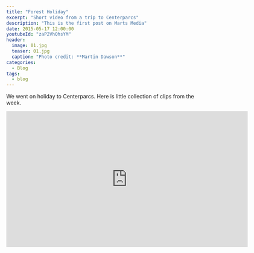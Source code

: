 ```yaml
---
title: "Forest Holiday"
excerpt: "Short video from a trip to Centerparcs"
description: "This is the first post on Marts Media"
date: 2015-05-17 12:00:00
youtubeId: "zaP2VhQhsYM"
header:
  image: 01.jpg
  teaser: 01.jpg
  caption: "Photo credit: **Martin Dawson**"
categories:
  - Blog
tags:
  - blog
---
```


We went on holiday to Centerparcs. Here is little collection of clips from the week.

<iframe width="640" height="360" src="https://www.youtube-nocookie.com/embed/zaP2VhQhsYM?controls=0&amp;showinfo=0" frameborder="0" allowfullscreen></iframe>
